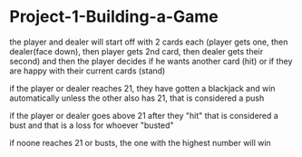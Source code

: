 # Project-1-Building-a-Game
the player and dealer will start off with 2 cards each (player gets one, then dealer(face down), then player gets 2nd card, then dealer gets their second) and then the player decides if he wants another card (hit) or if they are happy with their current cards (stand)

if the player or dealer reaches 21, they have gotten a blackjack and win automatically unless the other also has 21, that is considered a push

if the player or dealer goes above 21 after they "hit" that is considered a bust and that is a loss for whoever "busted"

if noone reaches 21 or busts, the one with the highest number will win